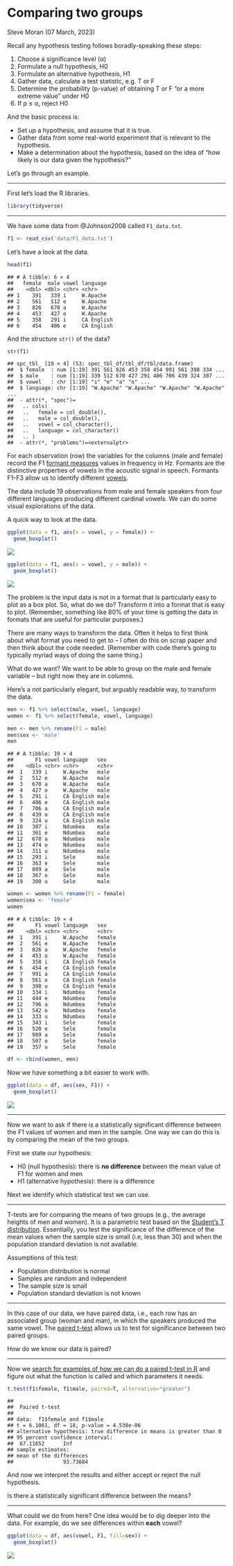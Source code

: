 Comparing two groups
================
Steve Moran
(07 March, 2023)

Recall any hypothesis testing follows boradly-speaking these steps:

1.  Choose a significance level (α)
2.  Formulate a null hypothesis, H0
3.  Formulate an alternative hypothesis, H1
4.  Gather data, calculate a test statistic, e.g. T or F
5.  Determine the probability (p-value) of obtaining T or F “or a more
    extreme value” under H0
6.  If p ≤ α, reject H0

And the basic process is:

- Set up a hypothesis, and assume that it is true.
- Gather data from some real-world experiment that is relevant to the
  hypothesis.
- Make a determination about the hypothesis, based on the idea of “how
  likely is our data given the hypothesis?”

Let’s go through an example.

------------------------------------------------------------------------

First let’s load the R libraries.

``` r
library(tidyverse)
```

------------------------------------------------------------------------

We have some data from @Johnson2008 called `F1_data.txt`.

``` r
f1 <- read_csv('data/F1_data.txt')
```

Let’s have a look at the data.

``` r
head(f1)
```

    ## # A tibble: 6 × 4
    ##   female  male vowel language  
    ##    <dbl> <dbl> <chr> <chr>     
    ## 1    391   339 i     W.Apache  
    ## 2    561   512 e     W.Apache  
    ## 3    826   670 a     W.Apache  
    ## 4    453   427 o     W.Apache  
    ## 5    358   291 i     CA English
    ## 6    454   406 e     CA English

And the structure `str()` of the data?

``` r
str(f1)
```

    ## spc_tbl_ [19 × 4] (S3: spec_tbl_df/tbl_df/tbl/data.frame)
    ##  $ female  : num [1:19] 391 561 826 453 358 454 991 561 398 334 ...
    ##  $ male    : num [1:19] 339 512 670 427 291 406 706 439 324 307 ...
    ##  $ vowel   : chr [1:19] "i" "e" "a" "o" ...
    ##  $ language: chr [1:19] "W.Apache" "W.Apache" "W.Apache" "W.Apache" ...
    ##  - attr(*, "spec")=
    ##   .. cols(
    ##   ..   female = col_double(),
    ##   ..   male = col_double(),
    ##   ..   vowel = col_character(),
    ##   ..   language = col_character()
    ##   .. )
    ##  - attr(*, "problems")=<externalptr>

For each observation (row) the variables for the columns (male and
female) record the F1 [formant
measures](https://en.wikipedia.org/wiki/Formant) values in frequency in
Hz. Formants are the distinctive properties of vowels in the acoustic
signal in speech. Formants F1-F3 allow us to identify different
[vowels](https://en.wikipedia.org/wiki/Vowel).

The data include 19 observations from male and female speakers from four
different languages producing different cardinal vowels. We can do some
visual explorations of the data.

A quick way to look at the data.

``` r
ggplot(data = f1, aes(x = vowel, y = female)) +
  geom_boxplot()
```

![](README_files/figure-gfm/unnamed-chunk-5-1.png)<!-- -->

``` r
ggplot(data = f1, aes(x = vowel, y = male)) +
  geom_boxplot()
```

![](README_files/figure-gfm/unnamed-chunk-5-2.png)<!-- -->

The problem is the input data is not in a format that is particularly
easy to plot as a box plot. So, what do we do? Transform it into a
format that is easy to plot. (Remember, something like 80% of your time
is getting the data in formats that are useful for particular purposes.)

There are many ways to transform the data. Often it helps to first think
about what format you need to get to – I often do this on scrap paper
and then think about the code needed. (Remember with code there’s going
to typically myriad ways of doing the same thing.)

What do we want? We want to be able to group on the male and female
variable – but right now they are in columns.

Here’s a not particularly elegant, but arguably readable way, to
transform the data.

``` r
men <- f1 %>% select(male, vowel, language)
women <- f1 %>% select(female, vowel, language)

men <- men %>% rename(F1 = male)
men$sex <- 'male'
men
```

    ## # A tibble: 19 × 4
    ##       F1 vowel language   sex  
    ##    <dbl> <chr> <chr>      <chr>
    ##  1   339 i     W.Apache   male 
    ##  2   512 e     W.Apache   male 
    ##  3   670 a     W.Apache   male 
    ##  4   427 o     W.Apache   male 
    ##  5   291 i     CA English male 
    ##  6   406 e     CA English male 
    ##  7   706 a     CA English male 
    ##  8   439 o     CA English male 
    ##  9   324 u     CA English male 
    ## 10   307 i     Ndumbea    male 
    ## 11   361 e     Ndumbea    male 
    ## 12   678 a     Ndumbea    male 
    ## 13   474 o     Ndumbea    male 
    ## 14   311 u     Ndumbea    male 
    ## 15   293 i     Sele       male 
    ## 16   363 e     Sele       male 
    ## 17   809 a     Sele       male 
    ## 18   367 o     Sele       male 
    ## 19   300 u     Sele       male

``` r
women <- women %>% rename(F1 = female)
women$sex <- 'female'
women
```

    ## # A tibble: 19 × 4
    ##       F1 vowel language   sex   
    ##    <dbl> <chr> <chr>      <chr> 
    ##  1   391 i     W.Apache   female
    ##  2   561 e     W.Apache   female
    ##  3   826 a     W.Apache   female
    ##  4   453 o     W.Apache   female
    ##  5   358 i     CA English female
    ##  6   454 e     CA English female
    ##  7   991 a     CA English female
    ##  8   561 o     CA English female
    ##  9   398 u     CA English female
    ## 10   334 i     Ndumbea    female
    ## 11   444 e     Ndumbea    female
    ## 12   796 a     Ndumbea    female
    ## 13   542 o     Ndumbea    female
    ## 14   333 u     Ndumbea    female
    ## 15   343 i     Sele       female
    ## 16   520 e     Sele       female
    ## 17   989 a     Sele       female
    ## 18   507 o     Sele       female
    ## 19   357 u     Sele       female

``` r
df <- rbind(women, men)
```

Now we have something a bit easier to work with.

``` r
ggplot(data = df, aes(sex, F1)) +
  geom_boxplot()
```

![](README_files/figure-gfm/unnamed-chunk-7-1.png)<!-- -->

------------------------------------------------------------------------

Now we want to ask if there is a statistically significant difference
between the F1 values of women and men in the sample. One way we can do
this is by comparing the mean of the two groups.

First we state our hypothesis:

- H0 (null hypothesis): there is **no difference** between the mean
  value of F1 for women and men
- H1 (alternative hypothesis): there is a difference

Next we identify which statistical test we can use.

------------------------------------------------------------------------

T-tests are for comparing the means of two groups (e.g., the average
heights of men and women). It is a parametric test based on the
[Student’s T
distribution](https://en.wikipedia.org/wiki/Student%27s_t-distribution).
Essentially, you test the significance of the difference of the mean
values when the sample size is small (i.e, less than 30) and when the
population standard deviation is not available.

Assumptions of this test:

- Population distribution is normal
- Samples are random and independent
- The sample size is small
- Population standard deviation is not known

------------------------------------------------------------------------

In this case of our data, we have paired data, i.e., each row has an
associated group (woman and man), in which the speakers produced the
same vowel. The [paired
t-test](https://en.wikipedia.org/wiki/Student%27s_t-test#Paired_samples)
allows us to test for significance between two paired groups.

How do we know our data is paired?

------------------------------------------------------------------------

Now we [search for examples of how we can do a paired t-test in
R](https://www.google.com/search?q=how+to+do+paired+t+test+in+r) and
figure out what the function is called and which parameters it needs.

``` r
t.test(f1$female, f1$male, paired=T, alternative="greater")
```

    ## 
    ##  Paired t-test
    ## 
    ## data:  f1$female and f1$male
    ## t = 6.1061, df = 18, p-value = 4.538e-06
    ## alternative hypothesis: true difference in means is greater than 0
    ## 95 percent confidence interval:
    ##  67.11652      Inf
    ## sample estimates:
    ## mean of the differences 
    ##                93.73684

And now we interpret the results and either accept or reject the null
hypothesis.

Is there a statistically significant difference between the means?

------------------------------------------------------------------------

What could we do from here? One idea would be to dig deeper into the
data. For example, do we see differences within **each** vowel?

``` r
ggplot(data = df, aes(vowel, F1, fill=sex)) +
  geom_boxplot()
```

![](README_files/figure-gfm/unnamed-chunk-9-1.png)<!-- -->
